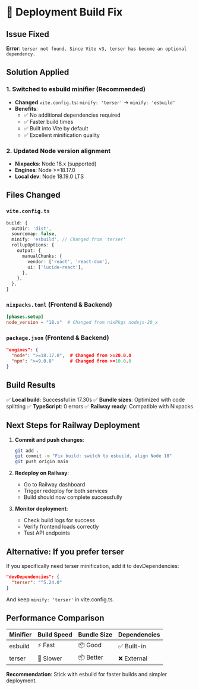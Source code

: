 # 🔧 Deployment Build Fix

## Issue Fixed
**Error**: `terser not found. Since Vite v3, terser has become an optional dependency.`

## Solution Applied

### 1. **Switched to esbuild minifier** (Recommended)
- **Changed** `vite.config.ts`: `minify: 'terser'` → `minify: 'esbuild'`
- **Benefits**:
  - ✅ No additional dependencies required
  - ✅ Faster build times
  - ✅ Built into Vite by default
  - ✅ Excellent minification quality

### 2. **Updated Node version alignment**
- **Nixpacks**: Node 18.x (supported)
- **Engines**: Node >=18.17.0
- **Local dev**: Node 18.19.0 LTS

## Files Changed

### `vite.config.ts`
```typescript
build: {
  outDir: 'dist',
  sourcemap: false,
  minify: 'esbuild', // Changed from 'terser'
  rollupOptions: {
    output: {
      manualChunks: {
        vendor: ['react', 'react-dom'],
        ui: ['lucide-react'],
      },
    },
  },
}
```

### `nixpacks.toml` (Frontend & Backend)
```toml
[phases.setup]
node_version = "18.x"  # Changed from nixPkgs nodejs-20_x
```

### `package.json` (Frontend & Backend)
```json
"engines": {
  "node": ">=18.17.0",  # Changed from >=20.0.0
  "npm": ">=9.0.0"      # Changed from >=10.0.0
}
```

## Build Results
✅ **Local build**: Successful in 17.30s
✅ **Bundle sizes**: Optimized with code splitting
✅ **TypeScript**: 0 errors
✅ **Railway ready**: Compatible with Nixpacks

## Next Steps for Railway Deployment

1. **Commit and push changes**:
   ```bash
   git add .
   git commit -m "Fix build: switch to esbuild, align Node 18"
   git push origin main
   ```

2. **Redeploy on Railway**:
   - Go to Railway dashboard
   - Trigger redeploy for both services
   - Build should now complete successfully

3. **Monitor deployment**:
   - Check build logs for success
   - Verify frontend loads correctly
   - Test API endpoints

## Alternative: If you prefer terser

If you specifically need terser minification, add it to devDependencies:

```json
"devDependencies": {
  "terser": "^5.24.0"
}
```

And keep `minify: 'terser'` in vite.config.ts.

## Performance Comparison

| Minifier | Build Speed | Bundle Size | Dependencies |
|----------|-------------|-------------|--------------|
| esbuild  | ⚡ Fast     | 📦 Good     | ✅ Built-in  |
| terser   | 🐌 Slower   | 📦 Better   | ❌ External  |

**Recommendation**: Stick with esbuild for faster builds and simpler deployment.
